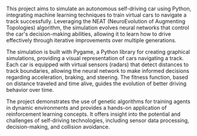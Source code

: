 This project aims to simulate an autonomous self-driving car using Python, integrating machine learning techniques to train virtual cars to navigate a track successfully. Leveraging the NEAT (NeuroEvolution of Augmenting Topologies) algorithm, the simulation evolves neural networks that control the car's decision-making abilities, allowing it to learn how to drive effectively through iterative improvements over multiple generations.

The simulation is built with Pygame, a Python library for creating graphical simulations, providing a visual representation of cars navigating a track. Each car is equipped with virtual sensors (radars) that detect distances to track boundaries, allowing the neural network to make informed decisions regarding acceleration, braking, and steering. The fitness function, based on distance traveled and time alive, guides the evolution of better driving behavior over time.

The project demonstrates the use of genetic algorithms for training agents in dynamic environments and provides a hands-on application of reinforcement learning concepts. It offers insight into the potential and challenges of self-driving technologies, including sensor data processing, decision-making, and collision avoidance.